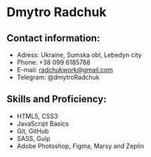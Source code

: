 # Dmytro Radchuk

## Contact information:
  * Adress: Ukraine, Sumska obl, Lebedyn city
  * Phone: +38 099 6185788
  * E-mail: radchukwork@gmail.com
  * Telegram: @dmytroRadchuk

## Skills and Proficiency:
  * HTML5, CSS3
  * JavaScript Basics
  * Git, GitHub
  * SASS, Gulp
  * Adobe Photoshop, Figma, Marsy and Zeplin